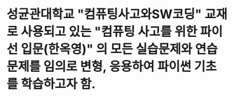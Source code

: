 <h1>성균관대학교 "컴퓨팅사고와SW코딩" 교재로 사용되고 있는 "컴퓨팅 사고를 위한 파이선 입문(한옥영)" 의 모든 실습문제와 연습문제를 임의로 변형, 응용하여 파이썬 기초를 학습하고자 함.
